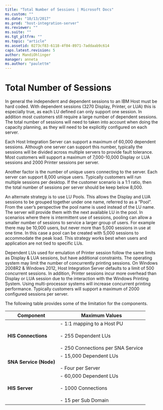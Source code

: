 ```yaml
---
title: "Total Number of Sessions | Microsoft Docs"
ms.custom: ""
ms.date: "10/13/2017"
ms.prod: "host-integration-server"
ms.reviewer: ""
ms.suite: ""
ms.tgt_pltfrm: ""
ms.topic: "article"
ms.assetid: 0273cf83-6118-4f04-8971-7addaab9c614
caps.latest.revision: 5
author: MandiOhlinger
manager: anneta
ms.author: "paulettm"
---
```

# Total Number of Sessions
In general the independent and dependent sessions to an IBM Host must be hard coded.   With dependent sessions (3270 Display, Printer, or LUA) this is especially true, as each LU defined can only support one session.  In addition most customers still require a large number of dependent sessions.  The total number of sessions will need to taken into account when doing the capacity planning, as they will need to be explicitly configured on each server.  
  
 Each Host Integration Server can support a maximum of 60,000 dependent sessions.  Although one server can support this number, typically the sessions will be divided across multiple servers to provide fault tolerance.   Most customers will support a maximum of 7,000-10,000 Display or LUA sessions and 2000 Printer sessions per server.  
  
 Another factor is the number of unique users connecting to the server.  Each server can support 8,000 unique users.  Typically customers will run multiple sessions per desktop.  If the customer scenario is a 1:1 ratio, then the total number of sessions per server should be keep below 8,000.  
  
 An alternate strategy is to use LU Pools.  This allows the Display and LUA sessions to be grouped together under one name, referred to as a “Pool”.  From the user’s perspective the pool name is used instead of the LU name.  The server will provide them with the next available LU in the pool.   In scenarios where there is intermittent use of sessions, pooling can allow a smaller number of sessions to service a larger group of users.  For example there may be 10,000 users, but never more than 5,000 sessions in use at one time.  In this case a pool can be created with 5,000 sessions to accommodate the peak load.  This strategy works best when users and application are not tied to specific LUs.  
  
 Dependent LUs used for emulation of Printer session follow the same limits as Display & LUA sessions, but have additional constraints.  The operating system may limit the number of concurrently printing sessions.  On Windows 2008R2 & Windows 2012, Host Integration Server defaults to a limit of 500 concurrent sessions.  In addition, Printer sessions incur more overhead than Display or LUA session due to the interaction with the Windows Printing System.  Using multi-processor systems will increase concurrent printing performance.  Typically customers will support a maximum of 2000 configured sessions per server.  
  
 The following table provides some of the limitation for the components.  
  
|**Component**|**Maximum Values**|  
|-------------------|------------------------|  
|**HIS Connections**|-   1:1 mapping to a Host PU<br /><br /> -   255 Dependent LUs<br /><br /> -   250 Connections per SNA Service|  
|**SNA Service (Node)**|-   15,000 Dependent LUs<br /><br /> -   Four per Server|  
|**HIS Server**|-   60,000 Dependent LUs<br /><br /> -   1000 Connections<br /><br /> -   15 per Sub Domain|